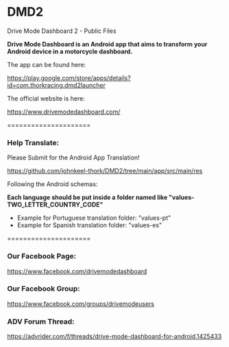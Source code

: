 # DMD2
Drive Mode Dashboard 2 - Public Files

**Drive Mode Dashboard is an Android app that aims to transform your Android device in a motorcycle dashboard.**


The app can be found here:

https://play.google.com/store/apps/details?id=com.thorkracing.dmd2launcher



The official website is here:

https://www.drivemodedashboard.com/


=====================


### Help Translate:

Please Submit for the Android App Translation!

https://github.com/johnkeel-thork/DMD2/tree/main/app/src/main/res


Following the Android schemas:

**Each language should be put inside a folder named like "values-TWO_LETTER_COUNTRY_CODE"**

- Example for Portuguese translation folder: "values-pt"
- Example for Spanish translation folder: "values-es"


=====================


### Our Facebook Page:
https://www.facebook.com/drivemodedashboard


### Our Facebook Group:
https://www.facebook.com/groups/drivemodeusers

    
### ADV Forum Thread:
https://advrider.com/f/threads/drive-mode-dashboard-for-android.1425433


